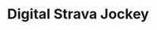 ---
layout: post
title: Digital Strava Jockey
frontpage: false
thumb: /digital-strava-jockey/digital-strava-jockey.png
permalink: /digital-strava-jockey
overview: Want to run faster but can't? Fake it till you make it.
---